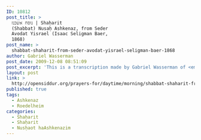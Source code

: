 ```yaml
---
ID: 10812
post_title: >
  נוסח אשכנז | Shaḥarit
  (Shabbat) Nusaḥ Ashkenaz, from Seder
  Avodat Yisrael (Isaac Seligman Baer,
  1868)
post_name: >
  shabbat-shaharit-from-seder-avodat-yisrael-seligman-baer-1868
author: Gabriel Wasserman
post_date: 2009-12-08 08:51:09
post_excerpt: 'This is a transcription made by Gabriel Wasserman of <em>Seder Avodat Yisrael</em>, a critical text of the Ashkenaz nusaḥ by Isaac Seligman Baer published in 1868. Gabriel prepared this text for a maḥzor for Ḥanukah. At his request we have included all the liturgy aside from the piyyutim for Ḥanukah. This transcription does not include the <a href="https://en.wikipedia.org/wiki/Meteg">meteg</a>, a punctuation mark used in Hebrew for denoting stress.'
layout: post
link: >
  http://opensiddur.org/prayers-for/daytime/morning/shabbat-shaharit-from-seder-avodat-yisrael-seligman-baer-1868/
published: true
tags:
  - Ashkenaz
  - Roedelheim
categories:
  - Shaḥarit
  - Shaḥarit
  - Nusḥaot haAshkenazim
---
```

